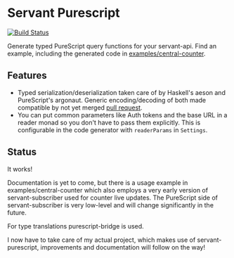 Servant Purescript
==================

[![Build Status](https://travis-ci.org/eskimor/servant-purescript.svg?branch=master)](https://travis-ci.org/eskimor/servant-purescript)

Generate typed PureScript query functions for your servant-api. Find an example, including
the generated code in [examples/central-counter](https://github.com/eskimor/servant-purescript/tree/master/examples/central-counter).

## Features

 - Typed serialization/deserialization taken care of by Haskell's aeson and PureScript's argonaut.
   Generic encoding/decoding of both made compatible by not yet merged
   [pull request](https://github.com/purescript-contrib/purescript-argonaut-codecs/pull/12).
 - You can put common parameters like Auth tokens and the base URL in a reader monad so you don't
   have to pass them explicitly. This is configurable in the code generator with `readerParams` in `Settings`.

## Status

It works!

Documentation is yet to come, but there is a usage example in examples/central-counter
which also employs a very early version of servant-subscriber
used for counter live updates.
The PureScript side of servant-subscriber is very low-level and will
change significantly in the future.

For type translations purescript-bridge is used.

I now have to take care of my actual project, which makes use of servant-purescript,
improvements and documentation will follow on the way!
